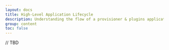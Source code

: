 ```yaml
---
layout: docs
title: High-Level Application Lifecycle
description: Understanding the flow of a provisioner & plugins application lifecycle
group: content
toc: false
---
```


// TBD 